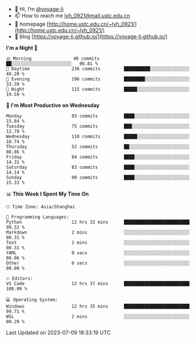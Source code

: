 - 👋 Hi, I’m [@voyage-li](https://github.com/voyage-li/)
- 📫 How to reach me [lyh_0921@mail.ustc.edu.cn](mailto:lyh_0921@mail.ustc.edu.cn)
- 👯 homepage [http://home.ustc.edu.cn/~lyh_0921/](http://home.ustc.edu.cn/~lyh_0921/)
- 🥤 blog [https://voyage-li.github.io/](https://voyage-li.github.io/)

<!--START_SECTION:waka-->
**I'm a Night 🦉** 

```text
🌞 Morning                40 commits          ██░░░░░░░░░░░░░░░░░░░░░░░   06.81 % 
🌆 Daytime                236 commits         ██████████░░░░░░░░░░░░░░░   40.20 % 
🌃 Evening                196 commits         ████████░░░░░░░░░░░░░░░░░   33.39 % 
🌙 Night                  115 commits         █████░░░░░░░░░░░░░░░░░░░░   19.59 % 
```
📅 **I'm Most Productive on Wednesday** 

```text
Monday                   93 commits          ████░░░░░░░░░░░░░░░░░░░░░   15.84 % 
Tuesday                  75 commits          ███░░░░░░░░░░░░░░░░░░░░░░   12.78 % 
Wednesday                110 commits         █████░░░░░░░░░░░░░░░░░░░░   18.74 % 
Thursday                 52 commits          ██░░░░░░░░░░░░░░░░░░░░░░░   08.86 % 
Friday                   84 commits          ████░░░░░░░░░░░░░░░░░░░░░   14.31 % 
Saturday                 83 commits          ████░░░░░░░░░░░░░░░░░░░░░   14.14 % 
Sunday                   90 commits          ████░░░░░░░░░░░░░░░░░░░░░   15.33 % 
```


📊 **This Week I Spent My Time On** 

```text
🕑︎ Time Zone: Asia/Shanghai

💬 Programming Languages: 
Python                   12 hrs 32 mins      █████████████████████████   99.32 % 
Markdown                 2 mins              ░░░░░░░░░░░░░░░░░░░░░░░░░   00.31 % 
Text                     2 mins              ░░░░░░░░░░░░░░░░░░░░░░░░░   00.31 % 
YAML                     0 secs              ░░░░░░░░░░░░░░░░░░░░░░░░░   00.06 % 
Other                    0 secs              ░░░░░░░░░░░░░░░░░░░░░░░░░   00.00 % 

🔥 Editors: 
VS Code                  12 hrs 37 mins      █████████████████████████   100.00 % 

💻 Operating System: 
Windows                  12 hrs 35 mins      █████████████████████████   99.71 % 
WSL                      2 mins              ░░░░░░░░░░░░░░░░░░░░░░░░░   00.29 % 
```


 Last Updated on 2023-07-09 18:33:19 UTC
<!--END_SECTION:waka-->